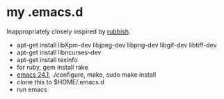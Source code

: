# my .emacs.d

Inappropriately closely inspired by [rubbish](https://github.com/rubbish/rubbish-emacs-setup).

* apt-get install libXpm-dev libjpeg-dev libpng-dev libgif-dev libtiff-dev
* apt-get install libncurses-dev
* apt-get install texinfo
* for ruby, gem install rake
* [emacs 24.1](http://www.gnu.org/software/emacs/), ./configure, make, sudo make install
* clone this to $HOME/.emacs.d
* run emacs
